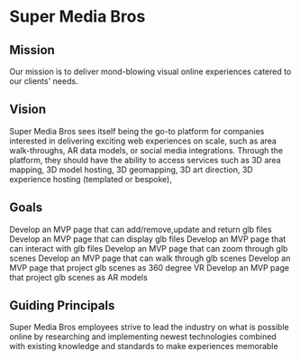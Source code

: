 # Super Media Bros
## Mission
Our mission is to deliver mond-blowing visual online experiences catered to our clients' needs.

## Vision
Super Media Bros sees itself being the go-to platform for companies interested in delivering exciting web experiences on scale, such as area walk-throughs, AR data models, or social media integrations. Through the platform, they should have the ability to access services such as 3D area mapping, 3D model hosting, 3D geomapping, 3D art direction, 3D experience hosting (templated or bespoke),  

## Goals
Develop an MVP page that can add/remove,update and return glb files
Develop an MVP page that can display glb files
Develop an MVP page that can interact with glb files
Develop an MVP page that can zoom through glb scenes
Develop an MVP page that can walk through glb scenes
Develop an MVP page that project glb scenes as 360 degree VR
Develop an MVP page that project glb scenes as AR models

## Guiding Principals
Super Media Bros employees strive to lead the industry on what is possible online by researching and implementing newest technologies combined with existing knowledge and standards to make experiences memorable
